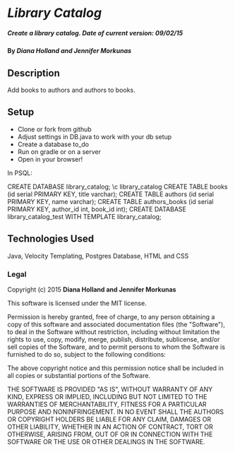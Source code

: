 # _Library Catalog_

##### _Create a library catalog. Date of current version: 09/02/15_

#### By _**Diana Holland and Jennifer Morkunas**_

## Description

Add books to authors and authors to books.

## Setup

* Clone or fork from github
* Adjust settings in DB.java to work with your db setup
* Create a database to_do
* Run on gradle or on a server
* Open in your browser!

In PSQL:

CREATE DATABASE library_catalog;
\c library_catalog
CREATE TABLE books (id serial PRIMARY KEY, title varchar);
CREATE TABLE authors (id serial PRIMARY KEY, name varchar);
CREATE TABLE authors_books (id serial PRIMARY KEY, author_id int, book_id int);
CREATE DATABASE library_catalog_test WITH TEMPLATE library_catalog;

## Technologies Used

Java, Velocity Templating, Postgres Database, HTML and CSS



### Legal

Copyright (c) 2015 **Diana Holland and Jennifer Morkunas**

This software is licensed under the MIT license.

Permission is hereby granted, free of charge, to any person obtaining a copy
of this software and associated documentation files (the "Software"), to deal
in the Software without restriction, including without limitation the rights
to use, copy, modify, merge, publish, distribute, sublicense, and/or sell
copies of the Software, and to permit persons to whom the Software is
furnished to do so, subject to the following conditions:

The above copyright notice and this permission notice shall be included in
all copies or substantial portions of the Software.

THE SOFTWARE IS PROVIDED "AS IS", WITHOUT WARRANTY OF ANY KIND, EXPRESS OR
IMPLIED, INCLUDING BUT NOT LIMITED TO THE WARRANTIES OF MERCHANTABILITY,
FITNESS FOR A PARTICULAR PURPOSE AND NONINFRINGEMENT. IN NO EVENT SHALL THE
AUTHORS OR COPYRIGHT HOLDERS BE LIABLE FOR ANY CLAIM, DAMAGES OR OTHER
LIABILITY, WHETHER IN AN ACTION OF CONTRACT, TORT OR OTHERWISE, ARISING FROM,
OUT OF OR IN CONNECTION WITH THE SOFTWARE OR THE USE OR OTHER DEALINGS IN
THE SOFTWARE.

